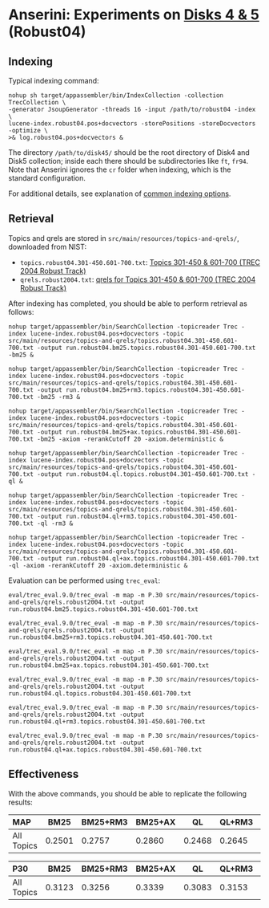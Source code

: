 # Anserini: Experiments on [Disks 4 &amp; 5](https://trec.nist.gov/data_disks.html) (Robust04)

## Indexing

Typical indexing command:

```
nohup sh target/appassembler/bin/IndexCollection -collection TrecCollection \
-generator JsoupGenerator -threads 16 -input /path/to/robust04 -index \
lucene-index.robust04.pos+docvectors -storePositions -storeDocvectors -optimize \
>& log.robust04.pos+docvectors &
```

The directory `/path/to/disk45/` should be the root directory of Disk4 and Disk5 collection; inside each there should be subdirectories like `ft`, `fr94`.
Note that Anserini ignores the `cr` folder when indexing, which is the standard configuration.

For additional details, see explanation of [common indexing options](common-indexing-options.md).

## Retrieval

Topics and qrels are stored in `src/main/resources/topics-and-qrels/`, downloaded from NIST:

+ `topics.robust04.301-450.601-700.txt`: [Topics 301-450 &amp; 601-700 (TREC 2004 Robust Track)](http://trec.nist.gov/data/robust/04.testset.gz)
+ `qrels.robust2004.txt`: [qrels for Topics 301-450 &amp; 601-700 (TREC 2004 Robust Track)](http://trec.nist.gov/data/robust/qrels.robust2004.txt)

After indexing has completed, you should be able to perform retrieval as follows:

```
nohup target/appassembler/bin/SearchCollection -topicreader Trec -index lucene-index.robust04.pos+docvectors -topic src/main/resources/topics-and-qrels/topics.robust04.301-450.601-700.txt -output run.robust04.bm25.topics.robust04.301-450.601-700.txt -bm25 &

nohup target/appassembler/bin/SearchCollection -topicreader Trec -index lucene-index.robust04.pos+docvectors -topic src/main/resources/topics-and-qrels/topics.robust04.301-450.601-700.txt -output run.robust04.bm25+rm3.topics.robust04.301-450.601-700.txt -bm25 -rm3 &

nohup target/appassembler/bin/SearchCollection -topicreader Trec -index lucene-index.robust04.pos+docvectors -topic src/main/resources/topics-and-qrels/topics.robust04.301-450.601-700.txt -output run.robust04.bm25+ax.topics.robust04.301-450.601-700.txt -bm25 -axiom -rerankCutoff 20 -axiom.deterministic &

nohup target/appassembler/bin/SearchCollection -topicreader Trec -index lucene-index.robust04.pos+docvectors -topic src/main/resources/topics-and-qrels/topics.robust04.301-450.601-700.txt -output run.robust04.ql.topics.robust04.301-450.601-700.txt -ql &

nohup target/appassembler/bin/SearchCollection -topicreader Trec -index lucene-index.robust04.pos+docvectors -topic src/main/resources/topics-and-qrels/topics.robust04.301-450.601-700.txt -output run.robust04.ql+rm3.topics.robust04.301-450.601-700.txt -ql -rm3 &

nohup target/appassembler/bin/SearchCollection -topicreader Trec -index lucene-index.robust04.pos+docvectors -topic src/main/resources/topics-and-qrels/topics.robust04.301-450.601-700.txt -output run.robust04.ql+ax.topics.robust04.301-450.601-700.txt -ql -axiom -rerankCutoff 20 -axiom.deterministic &

```

Evaluation can be performed using `trec_eval`:

```
eval/trec_eval.9.0/trec_eval -m map -m P.30 src/main/resources/topics-and-qrels/qrels.robust2004.txt -output run.robust04.bm25.topics.robust04.301-450.601-700.txt

eval/trec_eval.9.0/trec_eval -m map -m P.30 src/main/resources/topics-and-qrels/qrels.robust2004.txt -output run.robust04.bm25+rm3.topics.robust04.301-450.601-700.txt

eval/trec_eval.9.0/trec_eval -m map -m P.30 src/main/resources/topics-and-qrels/qrels.robust2004.txt -output run.robust04.bm25+ax.topics.robust04.301-450.601-700.txt

eval/trec_eval.9.0/trec_eval -m map -m P.30 src/main/resources/topics-and-qrels/qrels.robust2004.txt -output run.robust04.ql.topics.robust04.301-450.601-700.txt

eval/trec_eval.9.0/trec_eval -m map -m P.30 src/main/resources/topics-and-qrels/qrels.robust2004.txt -output run.robust04.ql+rm3.topics.robust04.301-450.601-700.txt

eval/trec_eval.9.0/trec_eval -m map -m P.30 src/main/resources/topics-and-qrels/qrels.robust2004.txt -output run.robust04.ql+ax.topics.robust04.301-450.601-700.txt

```

## Effectiveness

With the above commands, you should be able to replicate the following results:

MAP                                     | BM25      | BM25+RM3  | BM25+AX   | QL        | QL+RM3    | QL+AX     |
:---------------------------------------|-----------|-----------|-----------|-----------|-----------|-----------|
All Topics                              | 0.2501    | 0.2757    | 0.2860    | 0.2468    | 0.2645    | 0.2775    |


P30                                     | BM25      | BM25+RM3  | BM25+AX   | QL        | QL+RM3    | QL+AX     |
:---------------------------------------|-----------|-----------|-----------|-----------|-----------|-----------|
All Topics                              | 0.3123    | 0.3256    | 0.3339    | 0.3083    | 0.3153    | 0.3233    |


